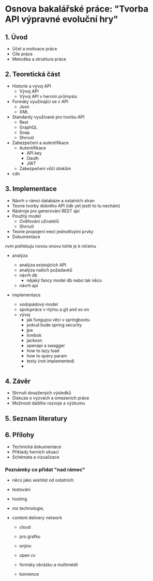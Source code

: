 # Osnova bakalářské práce: "Tvorba API výpravné evoluční hry"

## 1. Úvod

- Účel a motivace práce
- Cíle práce
- Metodika a struktura práce

## 2. Teoretická část
- Historie a vývoj API
  - Vývoj API
  - Vývoj API v herním průmyslu
- Formáty využívající se v API
  - Json
  - XML
- Standardy využívané pro tvorbu API
  - Rest
  - GraphQL
  - Soap
  - Shrnutí
- Zabezpečení a autentifikace
  - Autentifikace
    - API key
    - Oauth
    - JWT
  - Zabezpečení vůči útokům
- cdn


## 3. Implementace

- Návrh v rámci databáze a ostatních stran
- Teorie tvorby dobrého API (idk yet jestli to tu nechám)
- Nástroje pro generování REST api
- Použitý model
  - Ověřování uživatelů
  - Shrnutí
- Teorie propojení mezi jednotlivými prvky
- Dokumentace

nvm potřebuju novou onovu tohle je k ničemu

- analýza
  - analýza existujících API
  - analýza našich požadavků
  - návrh db
    - nějaký fancy model db nebo tak něco
  - návrh api

- implementace
  - vodopádový model
  - spolupráce v rtýmu a git and so on
  - vývoj
    - jak fungujou věci v springbootu
    - pokud bude spring security
    - jpa
    - lombok
    - jackson
    - openapi a swagger
    - how to lazy load
    - how to query param
    - testy (not implemented)
    - 


## 4. Závěr

- Shrnutí dosažených výsledků
- Diskuze o výzvách a omezeních práce
- Možnosti dalšího rozvoje a výzkumu

## 5. Seznam literatury

## 6. Přílohy

- Technická dokumentace
- Příklady herních situací
- Schémata a vizualizace

### Poznámky co přidat "nad rámec"

- něco jako wishlist od ostatních
- testování
- hosting
- ms technologie,
- content delivery network

  - cloud
  - pro grafku
  - enjinx
  - open cv

  - formáty obrázku a multimédií
  - konvence
